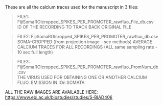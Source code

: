 These are all the calcium traces used for the manuscript in 3 files:

>FILE1: FijiSomaROIcropped_SPIKES_PER_PROMOTER_rawfluo_File_db.csv
<br>ID OF THE RECORDING TO TRACK BACK ORIGINAL FILE</br>

>FILE2: FijiSomaROIcropped_SPIKES_PER_PROMOTER_rawfluo_db.csv
<br>SOMA-CROPPED (from projection image - see methods) AVERAGE CALCIUM TRACES FOR ALL RECORDINGS (ALL same sampling rate - 10 sec full length)</br>

>FILE3: FijiSomaROIcropped_SPIKES_PER_PROMOTER_rawfluo_PromNum_db.csv
<br>THE VIRUS USED FOR OBTAINING ONE OR ANOTHER CALCIUM FLUO. EMISSION IN IOn SOMATA</br>


ALL THE RAW IMAGES ARE AVAILABLE HERE:
https://www.ebi.ac.uk/biostudies/studies/S-BIAD408
